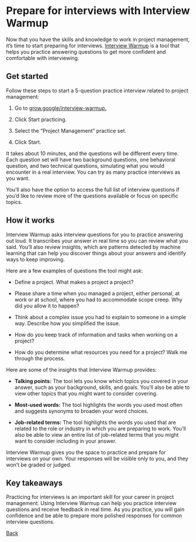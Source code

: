 # Prepare for interviews with Interview Warmup

Now that you have the skills and knowledge to work in project management, it’s time to start preparing for interviews. [Interview Warmup](https://grow.google/certificates/interview-warmup/) is a tool that helps you practice answering questions to get more confident and comfortable with interviewing.

## Get started
Follow these steps to start a 5-question practice interview related to project management: 

1. Go to [grow.google/interview-warmup.](http://grow.google/interview-warmup)

1. Click Start practicing.

1. Select the “Project Management” practice set.

1. Click Start.

It takes about 10 minutes, and the questions will be different every time. Each question set will have two background questions, one behavioral question, and two technical questions, simulating what you would encounter in a real interview. You can try as many practice interviews as you want.

You’ll also have the option to access the full list of interview questions if you’d like to review more of the questions available or focus on specific topics.

## How it works
Interview Warmup asks interview questions for you to practice answering out loud. It transcribes your answer in real time so you can review what you said. You’ll also review insights, which are patterns detected by machine learning that can help you discover things about your answers and identify ways to keep improving.

Here are a few examples of questions the tool might ask:

* Define a project. What makes a project a project?

* Please share a time when you managed a project, either personal, at work or at school, where you had to accommodate scope creep. Why did you allow it to happen?

* Think about a complex issue you had to explain to someone in a simple way. Describe how you simplified the issue.

* How do you keep track of information and tasks when working on a project?

* How do you determine what resources you need for a project? Walk me through the process.

Here are some of the insights that Interview Warmup provides:

* **Talking points:** The tool lets you know which topics you covered in your answer, such as your background, skills, and goals. You’ll also be able to view other topics that you might want to consider covering.

* **Most-used words:** The tool highlights the words you used most often and suggests synonyms to broaden your word choices.

* **Job-related terms:** The tool highlights the words you used that are related to the role or industry in which you are preparing to work. You’ll also be able to view an entire list of job-related terms that you might want to consider including in your answer.

Interview Warmup gives you the space to practice and prepare for interviews on your own. Your responses will be visible only to you, and they won’t be graded or judged.

## Key takeaways
Practicing for interviews is an important skill for your career in project management. Using Interview Warmup can help you practice interview questions and receive feedback in real time. As you practice, you will gain confidence and be able to prepare more polished responses for common interview questions.


[Back](./c6-capstone.md)

